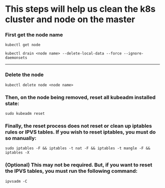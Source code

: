 # This steps will help us clean the k8s cluster and node on the master

### First get the node name

`kubectl get node`

`kubectl drain <node name> --delete-local-data --force --ignore-daemonsets`

---

### Delete the node

`kubectl delete node <node name>`

### Then, on the node being removed, reset all kubeadm installed state:

`sudo kubeadm reset`

### Finally, the reset process does not reset or clean up iptables rules or IPVS tables. If you wish to reset iptables, you must do so manually:

`sudo iptables -F && iptables -t nat -F && iptables -t mangle -F && iptables -X`

### (Optional) This may not be required. But, if you want to reset the IPVS tables, you must run the following command:

`ipvsadm -C`
